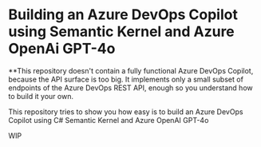 # **Building an Azure DevOps Copilot using Semantic Kernel and Azure OpenAi GPT-4o**

**This repository doesn't contain a fully functional Azure DevOps Copilot, because the API surface is too big. It implements only a small subset of endpoints of the Azure DevOps REST API, enough so you understand how to build it your own.

This repository tries to show you how easy is to build an Azure DevOps Copilot using C# Semantic Kernel and Azure OpenAI GPT-4o

WIP

